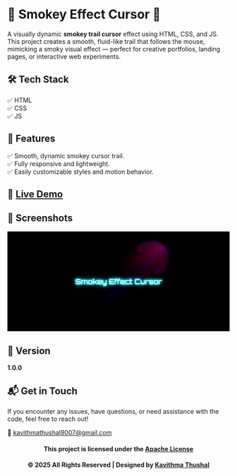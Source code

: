 # 💨 Smokey Effect Cursor 💨

A visually dynamic **smokey trail cursor** effect using HTML, CSS, and JS. This project creates a smooth,
fluid-like trail that follows the mouse, mimicking a smoky visual effect — perfect for creative portfolios, landing
pages, or interactive web experiments.

## 🛠️ Tech Stack

✅ HTML<br/>
✅ CSS<br/>
✅ JS<br/>

## 🚀 Features

✅ Smooth, dynamic smokey cursor trail.<br/>
✅ Fully responsive and lightweight.<br/>
✅ Easily customizable styles and motion behavior.<br/>

## 🔗 [Live Demo](https://kavithma-thushal.github.io/Smokey-Effect-Cursor/)

## 📸 Screenshots

<img src="ss.png">

## 📝 Version

**1.0.0**

## 📬 Get in Touch

If you encounter any issues, have questions, or need assistance with the code, feel free to reach out!

📧 [kavithmathushal9007@gmail.com](mailto:kavithmathushal9007@gmail.com)

<div align="center">

#### This project is licensed under the [Apache License](LICENSE)

#### © 2025 All Rights Reserved | Designed by [Kavithma Thushal](https://github.com/Kavithma-Thushal)

</div>